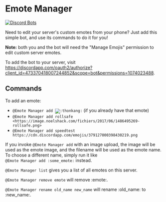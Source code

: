 # Emote Manager

[![Discord Bots](https://discordbots.org/api/widget/status/473370418007244852.svg?noavatar=true)](https://discordbots.org/bot/473370418007244852)

Need to edit your server's custom emotes from your phone? Just add this simple bot, and use its commands to do it for you!

**Note:** both you and the bot will need the "Manage Emojis" permission to edit custom server emotes.

To add the bot to your server, visit https://discordapp.com/oauth2/authorize?client_id=473370418007244852&scope=bot&permissions=1074023488.

## Commands

<p>
	To add an emote:
	<ul>
		<li><code>@Emote Manager add <img class="emote" src="https://cdn.discordapp.com/emojis/407347328606011413.png?v=1&size=32" alt=":thonkang:" title=":thonkang:"></code> (if you already have that emote)
		<li><code>@Emote Manager add rollsafe &lt;https://image.noelshack.com/fichiers/2017/06/1486495269-rollsafe.png&gt;</code>
		<li><code>@Emote Manager add speedtest https://cdn.discordapp.com/emojis/379127000398430219.png</code>
	</ul>
	If you invoke <code>@Emote Manager add</code> with an image upload, the image will be used as the emote image, and the filename will be used as the emote name. To choose a different name, simply run it like<br>
	<code>@Emote Manager add :some_emote:</code> instead.
</p>

<p>
	<code>@Emote Manager list</code> gives you a list of all emotes on this server.
</p>

<p>
	<code>@Emote Manager remove emote</code> will remove :emote:.
</p>

<p>
	<code>@Emote Manager rename old_name new_name</code> will rename :old_name: to :new_name:.
</p>
